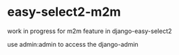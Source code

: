 easy-select2-m2m
================

work in progress for m2m feature in django-easy-select2

use admin:admin to access the django-admin

